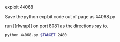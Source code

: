 exploit 44068

Save the python exploit code out of page as 44068.py

run [[rlwrap]] on port 8081 as the directions say to.

```bash - kali
python 44068.py $TARGET 2480
```

